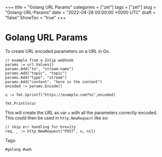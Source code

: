 +++
title = "Golang URL Params"
categories = ["zet"]
tags = ["zet"]
slug = "Golang-URL-Params"
date = "2022-04-28 00:00:00 +0000 UTC"
draft = "false"
ShowToc = "true"
+++

# Golang URL Params

To create URL encoded parameters on a URL in Go.

```golang
// example from a Zulip webhook
params := url.Values{}
params.Add("to", "stream-name")
params.Add("topic", "topic")
params.Add("type", "stream")
params.Add("content", "here is the content")
encoded := params.Encode()

u := fmt.Sprintf("https://example.com?%s",encoded)

fmt.Println(u)
```

This will create the URL as var `u` with all the parameters 
correctly encoded. This could then be used in `http.NewRequest`
like so:

```golang
// skip err handling for brevity
req, _ := http.NewRequest("POST", u, nil)
```

Tags:

    #golang #web
